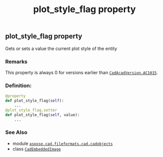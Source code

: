 ﻿---
title: plot_style_flag property
second_title: Aspose.CAD for Python via .NET API References
description: 
type: docs
weight: 520
url: /python-net/aspose.cad.fileformats.cad.cadobjects/cadembeddedimage/plot_style_flag/
is_root: false
---

## plot_style_flag property


Gets or sets a value the current plot style of the entity

### Remarks 


This property is always 0 for versions earlier than [`CadAcadVersion.AC1015`](/cad/python-net/aspose.cad.fileformats.cad.cadconsts/cadacadversion#AC1015).
### Definition:
```python
@property
def plot_style_flag(self):
    ...
@plot_style_flag.setter
def plot_style_flag(self, value):
    ...
```

### See Also
* module [`aspose.cad.fileformats.cad.cadobjects`](../../)
* class [`CadEmbeddedImage`](/cad/python-net/aspose.cad.fileformats.cad.cadobjects/cadembeddedimage)
